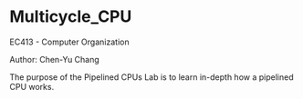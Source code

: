 # Multicycle_CPU

EC413 - Computer Organization

Author: Chen-Yu Chang

The purpose of the Pipelined CPUs Lab is to learn in-depth how a pipelined CPU works.
